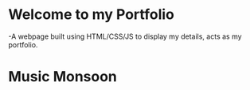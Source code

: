 # Welcome to my Portfolio

-A webpage built using HTML/CSS/JS to display my details, acts as my portfolio.
 
# Music Monsoon
